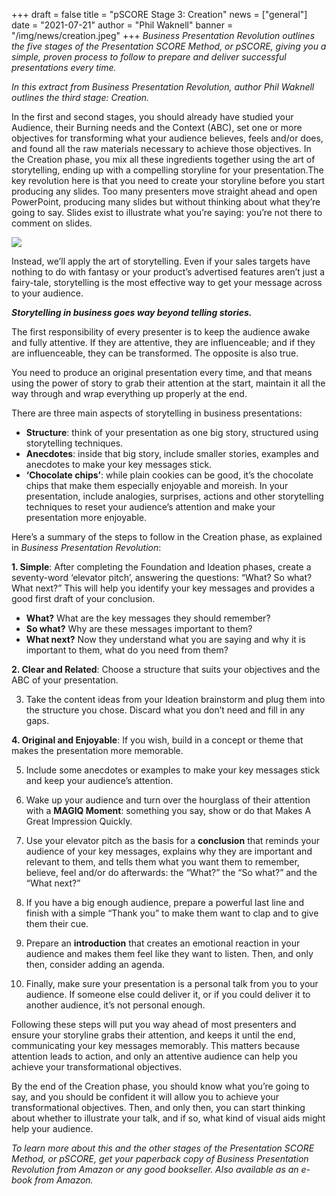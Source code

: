 +++
draft = false
title = "pSCORE Stage 3: Creation"
news = ["general"]
date = "2021-07-21"
author = "Phil Waknell"
banner = "/img/news/creation.jpeg"
+++
*Business Presentation Revolution outlines the five stages of the Presentation SCORE Method, or pSCORE, giving you a simple, proven process to follow to prepare and deliver successful presentations every time.*

*In this extract from Business Presentation Revolution, author Phil Waknell outlines the third stage: Creation.*

In the first and second stages, you should already have studied your Audience, their Burning needs and the Context (ABC), set one or more objectives for transforming what your audience believes, feels and/or does, and found all the raw materials necessary to achieve those objectives. In the Creation phase, you mix all these ingredients together using the art of storytelling, ending up with a compelling storyline for your presentation.The key revolution here is that you need to create your storyline before you start producing any slides. Too many presenters move straight ahead and open PowerPoint, producing many slides but without thinking about what they’re going to say. Slides exist to illustrate what you’re saying: you’re not there to comment on slides.

![](/img/news/creation.jpeg)

Instead, we’ll apply the art of storytelling. Even if your sales targets have nothing to do with fantasy or your product’s advertised features aren’t just a fairy-tale, storytelling is the most effective way to get your message across to your audience.

***Storytelling in business goes way beyond telling stories.***

The first responsibility of every presenter is to keep the audience awake and fully attentive. If they are attentive, they are influenceable; and if they are influenceable, they can be transformed. The opposite is also true.

You need to produce an original presentation every time, and that means using the power of story to grab their attention at the start, maintain it all the way through and wrap everything up properly at the end.

There are three main aspects of storytelling in business presentations:

* **Structure**: think of your presentation as one big story, structured using storytelling techniques.
* **Anecdotes**: inside that big story, include smaller stories, examples and anecdotes to make your key messages stick.
* **‘Chocolate chips’**: while plain cookies can be good, it’s the chocolate chips that make them especially enjoyable and moreish. In your presentation, include analogies, surprises, actions and other storytelling techniques to reset your audience’s attention and make your presentation more enjoyable.

Here’s a summary of the steps to follow in the Creation phase, as explained in *Business Presentation Revolution*:

**1. Simple**: After completing the Foundation and Ideation phases, create a seventy-word ‘elevator pitch’, answering the questions: “What? So what? What next?” This will help you identify your key messages and provides a good first draft of your conclusion.

* **What?** What are the key messages they should remember?
* **So what?** Why are these messages important to them?
* **What next?** Now they understand what you are saying and why it is important to them, what do you need from them?

**2. Clear and Related**: Choose a structure that suits your objectives and the ABC of your presentation.

3. Take the content ideas from your Ideation brainstorm and plug them into the structure you chose. Discard what you don’t need and fill in any gaps.

**4. Original and Enjoyable**: If you wish, build in a concept or theme that makes the presentation more memorable.

5. Include some anecdotes or examples to make your key messages stick and keep your audience’s attention.

6. Wake up your audience and turn over the hourglass of their attention with a **MAGIQ Moment**: something you say, show or do that Makes A Great Impression Quickly.

7. Use your elevator pitch as the basis for a **conclusion** that reminds your audience of your key messages, explains why they are important and relevant to them, and tells them what you want them to remember, believe, feel and/or do afterwards: the “What?” the “So what?” and the “What next?”

8. If you have a big enough audience, prepare a powerful last line and finish with a simple “Thank you” to make them want to clap and to give them their cue.

9. Prepare an **introduction** that creates an emotional reaction in your audience and makes them feel like they want to listen. Then, and only then, consider adding an agenda.

10. Finally, make sure your presentation is a personal talk from you to your audience. If someone else could deliver it, or if you could deliver it to another audience, it’s not personal enough.

Following these steps will put you way ahead of most presenters and ensure your storyline grabs their attention, and keeps it until the end, communicating your key messages memorably. This matters because attention leads to action, and only an attentive audience can help you achieve your transformational objectives.

By the end of the Creation phase, you should know what you’re going to say, and you should be confident it will allow you to achieve your transformational objectives. Then, and only then, you can start thinking about whether to illustrate your talk, and if so, what kind of visual aids might help your audience.

*To learn more about this and the other stages of the Presentation SCORE Method, or pSCORE, get your paperback copy of Business Presentation Revolution from Amazon or any good bookseller. Also available as an e-book from Amazon.*